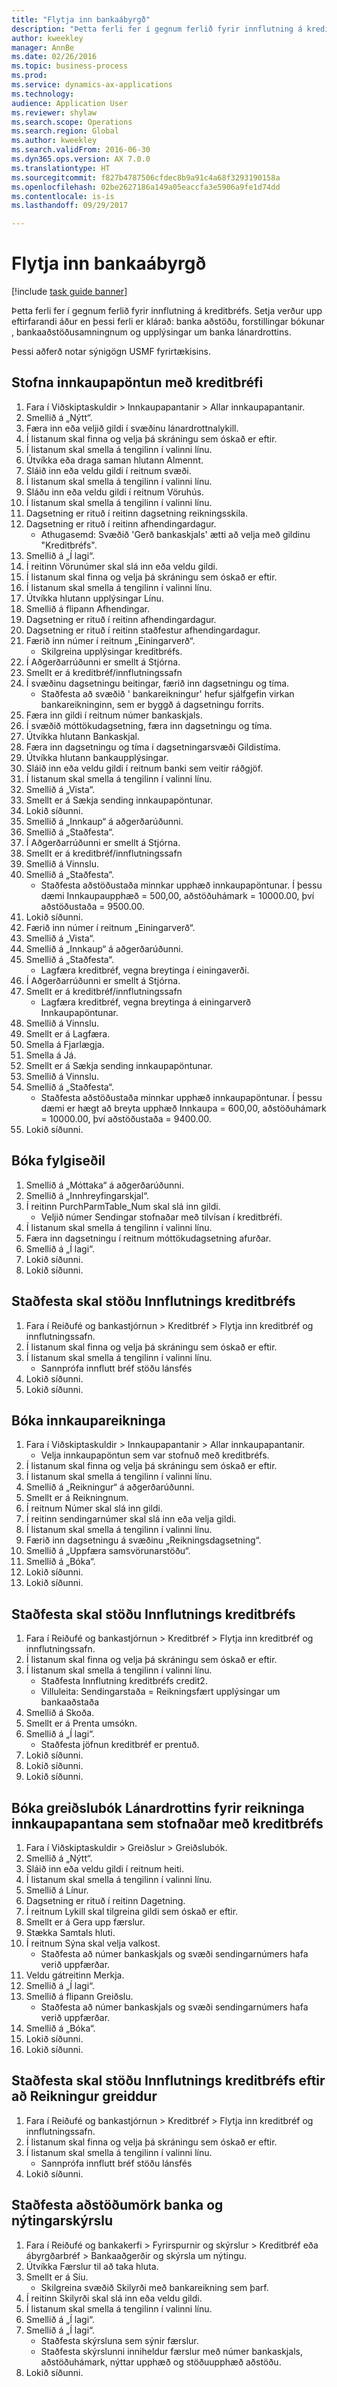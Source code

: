 ```yaml
--- 
title: "Flytja inn bankaábyrgð"
description: "Þetta ferli fer í gegnum ferlið fyrir innflutning á kreditbréfs."
author: kweekley
manager: AnnBe
ms.date: 02/26/2016
ms.topic: business-process
ms.prod: 
ms.service: dynamics-ax-applications
ms.technology: 
audience: Application User
ms.reviewer: shylaw
ms.search.scope: Operations
ms.search.region: Global
ms.author: kweekley
ms.search.validFrom: 2016-06-30
ms.dyn365.ops.version: AX 7.0.0
ms.translationtype: HT
ms.sourcegitcommit: f827b4787506cfdec8b9a91c4a68f3293190158a
ms.openlocfilehash: 02be2627186a149a05eaccfa3e5906a9fe1d74dd
ms.contentlocale: is-is
ms.lasthandoff: 09/29/2017

---
```

# <a name="import-a-letter-of-credit"></a>Flytja inn bankaábyrgð

[!include [task guide banner](../../includes/task-guide-banner.md)]

Þetta ferli fer í gegnum ferlið fyrir innflutning á kreditbréfs. Setja verður upp eftirfarandi áður en þessi ferli er klárað: banka aðstöðu, forstillingar bókunar , bankaaðstöðusamningnum og upplýsingar um banka lánardrottins.

Þessi aðferð notar sýnigögn USMF fyrirtækisins.


## <a name="create-a-purchase-order-with-letter-of-credit"></a>Stofna innkaupapöntun með kreditbréfi
1. Fara í Viðskiptaskuldir > Innkaupapantanir > Allar innkaupapantanir.
2. Smellið á „Nýtt“.
3. Færa inn eða veljið gildi í svæðinu lánardrottnalykill.
4. Í listanum skal finna og velja þá skráningu sem óskað er eftir.
5. Í listanum skal smella á tengilinn í valinni línu.
6. Útvíkka eða draga saman hlutann Almennt.
7. Sláið inn eða veldu gildi í reitnum svæði.
8. Í listanum skal smella á tengilinn í valinni línu.
9. Sláðu inn eða veldu gildi í reitnum Vöruhús.
10. Í listanum skal smella á tengilinn í valinni línu.
11. Dagsetning er rituð í reitinn dagsetning reikningsskila.
12. Dagsetning er rituð í reitinn afhendingardagur.
    * Athugasemd: Svæðið 'Gerð bankaskjals' ætti að velja með gildinu "Kreditbréfs".  
13. Smellið á „Í lagi“.
14. Í reitinn Vörunúmer skal slá inn eða veldu gildi.
15. Í listanum skal finna og velja þá skráningu sem óskað er eftir.
16. Í listanum skal smella á tengilinn í valinni línu.
17. Útvíkka hlutann upplýsingar Línu.
18. Smellið á flipann Afhendingar.
19. Dagsetning er rituð í reitinn afhendingardagur.
20. Dagsetning er rituð í reitinn staðfestur afhendingardagur.
21. Færið inn númer í reitnum „Einingarverð“.
    * Skilgreina upplýsingar kreditbréfs.  
22. Í Aðgerðarrúðunni er smellt á Stjórna.
23. Smellt er á kreditbréf/innflutningssafn
24. Í svæðinu dagsetningu beitingar, færið inn dagsetningu og tíma.
    * Staðfesta að svæðið ' bankareikningur' hefur sjálfgefin virkan bankareikninginn, sem er byggð á dagsetningu forrits.  
25. Færa inn gildi í reitnum númer bankaskjals.
26. Í svæðið móttökudagsetning, færa inn dagsetningu og tíma.
27. Útvíkka hlutann Bankaskjal.
28. Færa inn dagsetningu og tíma í dagsetningarsvæði Gildistíma.
29. Útvíkka hlutann bankaupplýsingar.
30. Sláið inn eða veldu gildi í reitnum banki sem veitir ráðgjöf.
31. Í listanum skal smella á tengilinn í valinni línu.
32. Smellið á „Vista“.
33. Smellt er á Sækja sending innkaupapöntunar.
34. Lokið síðunni.
35. Smellið á „Innkaup“ á aðgerðarúðunni.
36. Smellið á „Staðfesta“.
37. Í Aðgerðarrúðunni er smellt á Stjórna.
38. Smellt er á kreditbréf/innflutningssafn
39. Smellið á Vinnslu.
40. Smellið á „Staðfesta“.
    * Staðfesta aðstöðustaða minnkar upphæð innkaupapöntunar.  Í þessu dæmi Innkaupaupphæð = 500,00, aðstöðuhámark = 10000.00, því aðstöðustaða = 9500.00.  
41. Lokið síðunni.
42. Færið inn númer í reitnum „Einingarverð“.
43. Smellið á „Vista“.
44. Smellið á „Innkaup“ á aðgerðarúðunni.
45. Smellið á „Staðfesta“.
    * Lagfæra kreditbréf, vegna breytinga í einingaverði.  
46. Í Aðgerðarrúðunni er smellt á Stjórna.
47. Smellt er á kreditbréf/innflutningssafn
    * Lagfæra kreditbréf, vegna breytinga á einingarverð Innkaupapöntunar.  
48. Smellið á Vinnslu.
49. Smellt er á Lagfæra.
50. Smella á Fjarlægja.
51. Smella á Já.
52. Smellt er á Sækja sending innkaupapöntunar.
53. Smellið á Vinnslu.
54. Smellið á „Staðfesta“.
    * Staðfesta aðstöðustaða minnkar upphæð innkaupapöntunar.  Í þessu dæmi er hægt að breyta upphæð Innkaupa = 600,00, aðstöðuhámark = 10000.00, því aðstöðustaða = 9400.00.  
55. Lokið síðunni.

## <a name="post-packing-slip"></a>Bóka fylgiseðil
1. Smellið á „Móttaka“ á aðgerðarúðunni.
2. Smellið á „Innhreyfingarskjal“.
3. Í reitinn PurchParmTable_Num skal slá inn gildi.
    * Veljið númer Sendingar stofnaðar með tilvísan í kreditbréfi.  
4. Í listanum skal smella á tengilinn í valinni línu.
5. Færa inn dagsetningu í reitnum móttökudagsetning afurðar.
6. Smellið á „Í lagi“.
7. Lokið síðunni.
8. Lokið síðunni.

## <a name="verify-import-letter-of-credit-status"></a>Staðfesta skal stöðu Innflutnings kreditbréfs
1. Fara í Reiðufé og bankastjórnun > Kreditbréf > Flytja inn kreditbréf og innflutningssafn.
2. Í listanum skal finna og velja þá skráningu sem óskað er eftir.
3. Í listanum skal smella á tengilinn í valinni línu.
    * Sannprófa innflutt bréf stöðu lánsfés  
4. Lokið síðunni.
5. Lokið síðunni.

## <a name="post-purchase-invoice"></a>Bóka innkaupareikninga
1. Fara í Viðskiptaskuldir > Innkaupapantanir > Allar innkaupapantanir.
    * Velja innkaupapöntun sem var stofnuð með kreditbréfs.  
2. Í listanum skal finna og velja þá skráningu sem óskað er eftir.
3. Í listanum skal smella á tengilinn í valinni línu.
4. Smellið á „Reikningur“ á aðgerðarúðunni.
5. Smellt er á Reikningnum.
6. Í reitnum Númer skal slá inn gildi.
7. Í reitinn sendingarnúmer skal slá inn eða velja gildi.
8. Í listanum skal smella á tengilinn í valinni línu.
9. Færið inn dagsetningu á svæðinu „Reikningsdagsetning“.
10. Smellið á „Uppfæra samsvörunarstöðu“.
11. Smellið á „Bóka“.
12. Lokið síðunni.
13. Lokið síðunni.

## <a name="verify-import-letter-of-credit-status"></a>Staðfesta skal stöðu Innflutnings kreditbréfs
1. Fara í Reiðufé og bankastjórnun > Kreditbréf > Flytja inn kreditbréf og innflutningssafn.
2. Í listanum skal finna og velja þá skráningu sem óskað er eftir.
3. Í listanum skal smella á tengilinn í valinni línu.
    * Staðfesta Innflutning kreditbréfs credit2.  
    * Villuleita: Sendingarstaða = Reikningsfært upplýsingar um bankaaðstaða  
4. Smellið á Skoða.
5. Smellt er á Prenta umsókn.
6. Smellið á „Í lagi“.
    * Staðfesta jöfnun kreditbréf er prentuð.  
7. Lokið síðunni.
8. Lokið síðunni.
9. Lokið síðunni.

## <a name="post-vendor-payment-journal-for-the-created-purchase-invoice-with-letter-of-credit"></a>Bóka greiðslubók Lánardrottins fyrir reikninga innkaupapantana sem stofnaðar með kreditbréfs
1. Fara í Viðskiptaskuldir > Greiðslur > Greiðslubók.
2. Smellið á „Nýtt“.
3. Sláið inn eða veldu gildi í reitnum heiti.
4. Í listanum skal smella á tengilinn í valinni línu.
5. Smellið á Línur.
6. Dagsetning er rituð í reitinn Dagetning.
7. Í reitnum Lykill skal tilgreina gildi sem óskað er eftir.
8. Smellt er á Gera upp færslur.
9. Stækka Samtals hluti.
10. Í reitnum Sýna skal velja valkost.
    * Staðfesta að númer bankaskjals og svæði sendingarnúmers hafa verið uppfærðar.  
11. Veldu gátreitinn Merkja.
12. Smellið á „Í lagi“.
13. Smellið á flipann Greiðslu.
    * Staðfesta að númer bankaskjals og svæði sendingarnúmers hafa verið uppfærðar.  
14. Smellið á „Bóka“.
15. Lokið síðunni.
16. Lokið síðunni.

## <a name="verify-import-letter-of-credit-status-after-invoice-paid"></a>Staðfesta skal stöðu Innflutnings kreditbréfs eftir að Reikningur greiddur
1. Fara í Reiðufé og bankastjórnun > Kreditbréf > Flytja inn kreditbréf og innflutningssafn.
2. Í listanum skal finna og velja þá skráningu sem óskað er eftir.
3. Í listanum skal smella á tengilinn í valinni línu.
    * Sannprófa innflutt bréf stöðu lánsfés   
4. Lokið síðunni.

## <a name="verify-the-bank-facility-limit-and-utilization-report"></a>Staðfesta aðstöðumörk banka og nýtingarskýrslu
1. Fara í Reiðufé og bankakerfi > Fyrirspurnir og skýrslur > Kreditbréf eða ábyrgðarbréf > Bankaaðgerðir og skýrsla um nýtingu.
2. Útvíkka Færslur til að taka hluta.
3. Smellt er á Síu.
    * Skilgreina svæðið Skilyrði með bankareikning sem þarf.  
4. Í reitinn Skilyrði skal slá inn eða veldu gildi.
5. Í listanum skal smella á tengilinn í valinni línu.
6. Smellið á „Í lagi“.
7. Smellið á „Í lagi“.
    * Staðfesta skýrsluna sem sýnir færslur.  
    * Staðfesta skýrslunni inniheldur færslur með númer bankaskjals, aðstöðuhámark, nýttar upphæð og stöðuupphæð aðstöðu.  
8. Lokið síðunni.


